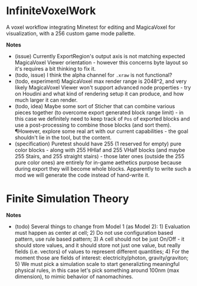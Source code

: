 # InfiniteVoxelWork
A voxel workflow integrating Minetest for editing and MagicaVoxel for visualization, with a 256 custom game mode pallette.

**Notes**

* (issue) Currently ExportRegion's output axis is not matching expected MagicaVoxel Viewer orientation - however this concerns byte layout so it's requires a bit thinking to fix it.
* (todo, issue) I think the alpha channel for `.xraw` is not functional?
* (todo, experiment) MagicaVoxel max render range is 2048^2, and very likely MagicaVoxel Viewer won't support advanced node properties - try on Houdini and what kind of rendering setup it can produce, and how much larger it can render.
* (todo, idea) Maybe some sort of Sticher that can combine various pieces together (to overcome export generated block range limit) - in this case we definitely need to keep track of `Pos` of exported blocks and use a post-processing to combine those blocks (and sort them). ¶However, explore some real art with our current capabilities - the goal shouldn't lie in the tool, but the content.
* (specification) Puretest should have 255 (1 reserved for empty) pure color blocks - along with 255 HHlaf and 255 VHalf blocks (and maybe 255 Stairs, and 255 straight stairs) - those later ones (outside the 255 pure color ones) are entirely for in-game aethetics purpose because during export they will become whole blocks. Apparently to write such a mod we will generate the code instead of hand-write it.

# Finite Simulation Theory

**Notes**

* (todo) Several things to change from Model 1 (as Model 2): 1) Evaluation must happen as center at cell; 2) Do not use configuration based pattern, use rule based pattern; 3) A cell should not be just On/Off - it should store values, and it should store not just one value, but really fields (i.e. vectors) of values to represent different quantities; 4) For the moment those are fields of interest: electricity/photon, gravity/graviton; 5) We must pick a simulation scale to start generalizting meaningful physical rules, in this case let's pick something around 100nm (max dimension), to mimic behavior of nanomachines.